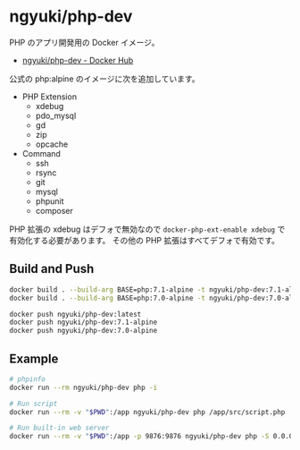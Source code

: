 # ngyuki/php-dev

PHP のアプリ開発用の Docker イメージ。

- [ngyuki/php-dev - Docker Hub](https://hub.docker.com/r/ngyuki/php-dev/ "ngyuki/php-dev - Docker Hub")

公式の php:alpine のイメージに次を追加しています。

- PHP Extension
    - xdebug
    - pdo_mysql
    - gd
    - zip
    - opcache
- Command
    - ssh
    - rsync
    - git
    - mysql
    - phpunit
    - composer

PHP 拡張の xdebug はデフォで無効なので `docker-php-ext-enable xdebug` で有効化する必要があります。
その他の PHP 拡張はすべてデフォで有効です。

## Build and Push

```sh
docker build . --build-arg BASE=php:7.1-alpine -t ngyuki/php-dev:7.1-alpine -t ngyuki/php-dev:latest
docker build . --build-arg BASE=php:7.0-alpine -t ngyuki/php-dev:7.0-alpine

docker push ngyuki/php-dev:latest
docker push ngyuki/php-dev:7.1-alpine
docker push ngyuki/php-dev:7.0-alpine
```

## Example

```sh
# phpinfo
docker run --rm ngyuki/php-dev php -i

# Run script
docker run --rm -v "$PWD":/app ngyuki/php-dev php /app/src/script.php

# Run built-in web server
docker run --rm -v "$PWD":/app -p 9876:9876 ngyuki/php-dev php -S 0.0.0.0:9876 -t /app/public/
```
